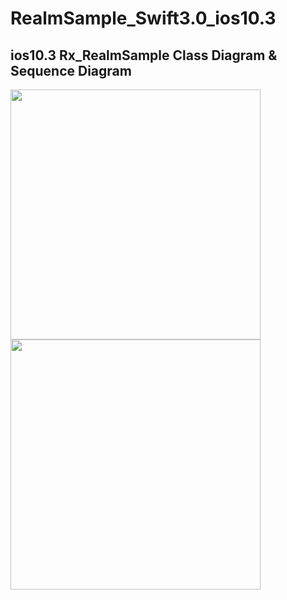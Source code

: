 # RealmSample_Swift3.0_ios10.3

## ios10.3 Rx_RealmSample Class Diagram & Sequence Diagram
<img src="https://media.githubusercontent.com/media/daisukenagata/RealmSample_Swift3.0/Rx_RealmSample/RealmSample/design/Class_design.png?raw=true" width="400px" height="400px"><img src="https://media.githubusercontent.com/media/daisukenagata/RealmSample_Swift3.0/Rx_RealmSample/RealmSample/design/Sequence%20Diagram.png?raw=true" width="400px" height="400px">
